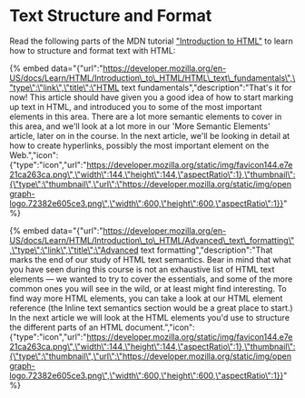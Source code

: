 # Text Structure and Format

Read the following parts of the MDN tutorial ["Introduction to HTML"](https://developer.mozilla.org/en-US/docs/Learn/HTML/Introduction_to_HTML) to learn how to structure and format text with HTML:

{% embed data="{\"url\":\"https://developer.mozilla.org/en-US/docs/Learn/HTML/Introduction\_to\_HTML/HTML\_text\_fundamentals\",\"type\":\"link\",\"title\":\"HTML text fundamentals\",\"description\":\"That\'s it for now! This article should have given you a good idea of how to start marking up text in HTML, and introduced you to some of the most important elements in this area. There are a lot more semantic elements to cover in this area, and we\'ll look at a lot more in our \'More Semantic Elements\' article, later on in the course. In the next article, we\'ll be looking in detail at how to create hyperlinks, possibly the most important element on the Web.\",\"icon\":{\"type\":\"icon\",\"url\":\"https://developer.mozilla.org/static/img/favicon144.e7e21ca263ca.png\",\"width\":144,\"height\":144,\"aspectRatio\":1},\"thumbnail\":{\"type\":\"thumbnail\",\"url\":\"https://developer.mozilla.org/static/img/opengraph-logo.72382e605ce3.png\",\"width\":600,\"height\":600,\"aspectRatio\":1}}" %}

{% embed data="{\"url\":\"https://developer.mozilla.org/en-US/docs/Learn/HTML/Introduction\_to\_HTML/Advanced\_text\_formatting\",\"type\":\"link\",\"title\":\"Advanced text formatting\",\"description\":\"That marks the end of our study of HTML text semantics. Bear in mind that what you have seen during this course is not an exhaustive list of HTML text elements — we wanted to try to cover the essentials, and some of the more common ones you will see in the wild, or at least might find interesting. To find way more HTML elements, you can take a look at our HTML element reference \(the Inline text semantics section would be a great place to start.\) In the next article we will look at the HTML elements you\'d use to structure the different parts of an HTML document.\",\"icon\":{\"type\":\"icon\",\"url\":\"https://developer.mozilla.org/static/img/favicon144.e7e21ca263ca.png\",\"width\":144,\"height\":144,\"aspectRatio\":1},\"thumbnail\":{\"type\":\"thumbnail\",\"url\":\"https://developer.mozilla.org/static/img/opengraph-logo.72382e605ce3.png\",\"width\":600,\"height\":600,\"aspectRatio\":1}}" %}

